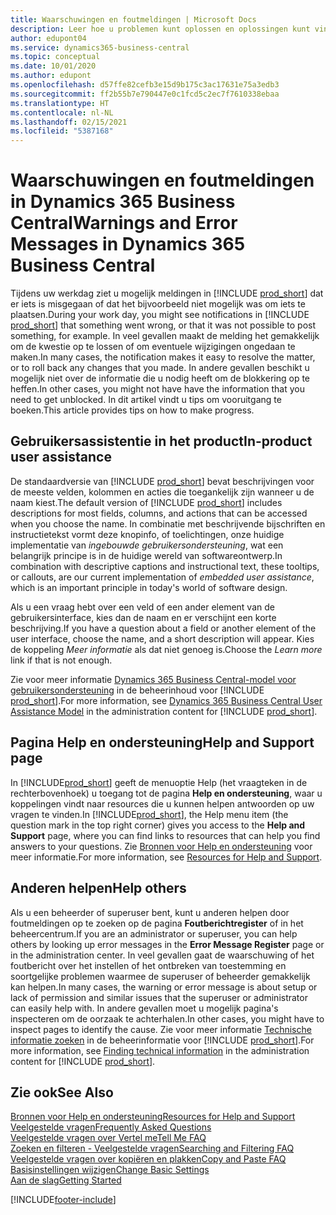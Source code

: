 ```yaml
---
title: Waarschuwingen en foutmeldingen | Microsoft Docs
description: Leer hoe u problemen kunt oplossen en oplossingen kunt vinden voor foutmeldingen wanneer u in Business Central werkt.
author: edupont04
ms.service: dynamics365-business-central
ms.topic: conceptual
ms.date: 10/01/2020
ms.author: edupont
ms.openlocfilehash: d57ffe82cefb3e15d9b175c3ac17631e75a3edb3
ms.sourcegitcommit: ff2b55b7e790447e0c1fcd5c2ec7f7610338ebaa
ms.translationtype: HT
ms.contentlocale: nl-NL
ms.lasthandoff: 02/15/2021
ms.locfileid: "5387168"
---
```

# <a name="warnings-and-error-messages-in-dynamics-365-business-central"></a><span data-ttu-id="52be2-103">Waarschuwingen en foutmeldingen in Dynamics 365 Business Central</span><span class="sxs-lookup"><span data-stu-id="52be2-103">Warnings and Error Messages in Dynamics 365 Business Central</span></span>

<span data-ttu-id="52be2-104">Tijdens uw werkdag ziet u mogelijk meldingen in [!INCLUDE [prod_short](includes/prod_short.md)] dat er iets is misgegaan of dat het bijvoorbeeld niet mogelijk was om iets te plaatsen.</span><span class="sxs-lookup"><span data-stu-id="52be2-104">During your work day, you might see notifications in [!INCLUDE [prod_short](includes/prod_short.md)] that something went wrong, or that it was not possible to post something, for example.</span></span> <span data-ttu-id="52be2-105">In veel gevallen maakt de melding het gemakkelijk om de kwestie op te lossen of om eventuele wijzigingen ongedaan te maken.</span><span class="sxs-lookup"><span data-stu-id="52be2-105">In many cases, the notification makes it easy to resolve the matter, or to roll back any changes that you made.</span></span> <span data-ttu-id="52be2-106">In andere gevallen beschikt u mogelijk niet over de informatie die u nodig heeft om de blokkering op te heffen.</span><span class="sxs-lookup"><span data-stu-id="52be2-106">In other cases, you might not have have the information that you need to get unblocked.</span></span> <span data-ttu-id="52be2-107">In dit artikel vindt u tips om vooruitgang te boeken.</span><span class="sxs-lookup"><span data-stu-id="52be2-107">This article provides tips on how to make progress.</span></span>  

## <a name="in-product-user-assistance"></a><span data-ttu-id="52be2-108">Gebruikersassistentie in het product</span><span class="sxs-lookup"><span data-stu-id="52be2-108">In-product user assistance</span></span>

<span data-ttu-id="52be2-109">De standaardversie van [!INCLUDE [prod_short](includes/prod_short.md)] bevat beschrijvingen voor de meeste velden, kolommen en acties die toegankelijk zijn wanneer u de naam kiest.</span><span class="sxs-lookup"><span data-stu-id="52be2-109">The default version of [!INCLUDE [prod_short](includes/prod_short.md)] includes descriptions for most fields, columns, and actions that can be accessed when you choose the name.</span></span> <span data-ttu-id="52be2-110">In combinatie met beschrijvende bijschriften en instructietekst vormt deze knopinfo, of toelichtingen, onze huidige implementatie van *ingebouwde gebruikersondersteuning*, wat een belangrijk principe is in de huidige wereld van softwareontwerp.</span><span class="sxs-lookup"><span data-stu-id="52be2-110">In combination with descriptive captions and instructional text, these tooltips, or callouts, are our current implementation of *embedded user assistance*, which is an important principle in today's world of software design.</span></span>  

<span data-ttu-id="52be2-111">Als u een vraag hebt over een veld of een ander element van de gebruikersinterface, kies dan de naam en er verschijnt een korte beschrijving.</span><span class="sxs-lookup"><span data-stu-id="52be2-111">If you have a question about a field or another element of the user interface, choose the name, and a short description will appear.</span></span> <span data-ttu-id="52be2-112">Kies de koppeling *Meer informatie* als dat niet genoeg is.</span><span class="sxs-lookup"><span data-stu-id="52be2-112">Choose the *Learn more* link if that is not enough.</span></span>  

<span data-ttu-id="52be2-113">Zie voor meer informatie [Dynamics 365 Business Central-model voor gebruikersondersteuning](/dynamics365/business-central/dev-itpro/user-assistance) in de beheerinhoud voor [!INCLUDE [prod_short](includes/prod_short.md)].</span><span class="sxs-lookup"><span data-stu-id="52be2-113">For more information, see [Dynamics 365 Business Central User Assistance Model](/dynamics365/business-central/dev-itpro/user-assistance) in the administration content for [!INCLUDE [prod_short](includes/prod_short.md)].</span></span>  

## <a name="help-and-support-page"></a><span data-ttu-id="52be2-114">Pagina Help en ondersteuning</span><span class="sxs-lookup"><span data-stu-id="52be2-114">Help and Support page</span></span>

<span data-ttu-id="52be2-115">In [!INCLUDE[prod_short](includes/prod_short.md)] geeft de menuoptie Help (het vraagteken in de rechterbovenhoek) u toegang tot de pagina **Help en ondersteuning**, waar u koppelingen vindt naar resources die u kunnen helpen antwoorden op uw vragen te vinden.</span><span class="sxs-lookup"><span data-stu-id="52be2-115">In [!INCLUDE[prod_short](includes/prod_short.md)], the Help menu item (the question mark in the top right corner) gives you access to the **Help and Support** page, where you can find links to resources that can help you find answers to your questions.</span></span> <span data-ttu-id="52be2-116">Zie [Bronnen voor Help en ondersteuning](product-help-and-support.md) voor meer informatie.</span><span class="sxs-lookup"><span data-stu-id="52be2-116">For more information, see [Resources for Help and Support](product-help-and-support.md).</span></span>  

## <a name="help-others"></a><span data-ttu-id="52be2-117">Anderen helpen</span><span class="sxs-lookup"><span data-stu-id="52be2-117">Help others</span></span>

<span data-ttu-id="52be2-118">Als u een beheerder of superuser bent, kunt u anderen helpen door foutmeldingen op te zoeken op de pagina **Foutberichtregister** of in het beheercentrum.</span><span class="sxs-lookup"><span data-stu-id="52be2-118">If you are an administrator or superuser, you can help others by looking up error messages in the **Error Message Register** page or in the administration center.</span></span> <span data-ttu-id="52be2-119">In veel gevallen gaat de waarschuwing of het foutbericht over het instellen of het ontbreken van toestemming en soortgelijke problemen waarmee de superuser of beheerder gemakkelijk kan helpen.</span><span class="sxs-lookup"><span data-stu-id="52be2-119">In many cases, the warning or error message is about setup or lack of permission and similar issues that the superuser or administrator can easily help with.</span></span> <span data-ttu-id="52be2-120">In andere gevallen moet u mogelijk pagina's inspecteren om de oorzaak te achterhalen.</span><span class="sxs-lookup"><span data-stu-id="52be2-120">In other cases, you might have to inspect pages to identify the cause.</span></span> <span data-ttu-id="52be2-121">Zie voor meer informatie [Technische informatie zoeken](/dynamics365/business-central/dev-itpro/administration/manage-technical-support#finding-technical-information) in de beheerinformatie voor [!INCLUDE [prod_short](includes/prod_short.md)].</span><span class="sxs-lookup"><span data-stu-id="52be2-121">For more information, see [Finding technical information](/dynamics365/business-central/dev-itpro/administration/manage-technical-support#finding-technical-information) in the administration content for [!INCLUDE [prod_short](includes/prod_short.md)].</span></span>  

## <a name="see-also"></a><span data-ttu-id="52be2-122">Zie ook</span><span class="sxs-lookup"><span data-stu-id="52be2-122">See Also</span></span>

[<span data-ttu-id="52be2-123">Bronnen voor Help en ondersteuning</span><span class="sxs-lookup"><span data-stu-id="52be2-123">Resources for Help and Support</span></span>](product-help-and-support.md)  
[<span data-ttu-id="52be2-124">Veelgestelde vragen</span><span class="sxs-lookup"><span data-stu-id="52be2-124">Frequently Asked Questions</span></span>](across-faq.md)  
[<span data-ttu-id="52be2-125">Veelgestelde vragen over Vertel me</span><span class="sxs-lookup"><span data-stu-id="52be2-125">Tell Me FAQ</span></span>](ui-search-faq.md)  
[<span data-ttu-id="52be2-126">Zoeken en filteren - Veelgestelde vragen</span><span class="sxs-lookup"><span data-stu-id="52be2-126">Searching and Filtering FAQ</span></span>](ui-search-filter-faq.md)  
[<span data-ttu-id="52be2-127">Veelgestelde vragen over kopiëren en plakken</span><span class="sxs-lookup"><span data-stu-id="52be2-127">Copy and Paste FAQ</span></span>](faq-copy-paste.yml)  
[<span data-ttu-id="52be2-128">Basisinstellingen wijzigen</span><span class="sxs-lookup"><span data-stu-id="52be2-128">Change Basic Settings</span></span>](ui-change-basic-settings.md)  
[<span data-ttu-id="52be2-129">Aan de slag</span><span class="sxs-lookup"><span data-stu-id="52be2-129">Getting Started</span></span>](product-get-started.md)  


[!INCLUDE[footer-include](includes/footer-banner.md)]